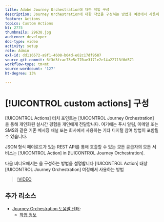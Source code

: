 ```yaml
---
title: Adobe Journey Orchestration에 대한 작업 구성
description: Journey Orchestration에 대한 작업을 구성하는 방법과 여정에서 사용하는 방법을 알아봅니다.
feature: Actions
topics: Custom Actions
kt: 2775
thumbnails: 29638.jpg
audience: developer
doc-type: video
activity: setup
role: Admin
exl-id: dd116572-a9f1-4608-b04d-e02c17df9587
source-git-commit: 6f3d3fcac73e5c770ae3171e2e14a22713f0d571
workflow-type: tm+mt
source-wordcount: '127'
ht-degree: 13%

---
```


# [!UICONTROL custom actions] 구성

[!UICONTROL Actions] 터치 포인트는 [!UICONTROL Journey Orchestration] 을 통해 개인화된 실시간 경험을 개인에게 전달합니다. 여기에는 푸시 알림, 이메일 또는 SMS와 같은 기존 메시징 채널 또는 회사에서 사용하는 기타 디지털 참여 방법이 포함될 수 있습니다.

JSON 형식 페이로드가 있는 REST API를 통해 호출할 수 있는 모든 공급자의 모든 서비스는 [!UICONTROL Action] in [!UICONTROL Journey Orchestration].

다음 비디오에서는 을 구성하는 방법을 설명합니다 [!UICONTROL Action] 대상 [!UICONTROL Journey Orchestration] 여정에서 사용하는 방법

>[!VIDEO](https://video.tv.adobe.com/v/29638?quality=12)

## 추가 리소스

* [Journey Orchestration 도움말 센터](https://docs.adobe.com/content/help/ko/journeys/using/journey-orchestration-home.html):
   * [작업 정보](https://docs.adobe.com/content/help/en/journeys/using/action-journeys/action.html)
